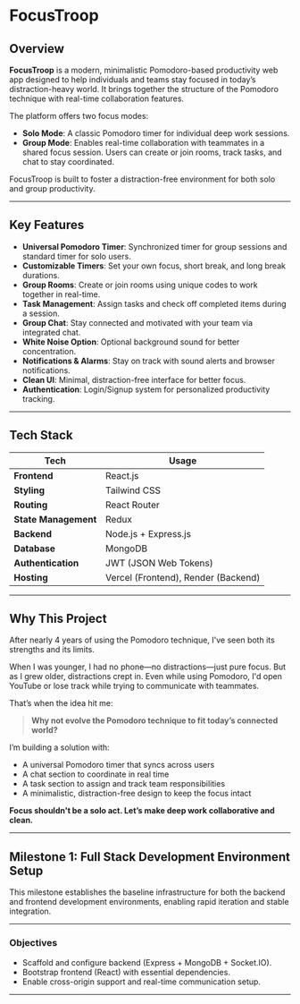 # FocusTroop

## Overview

**FocusTroop** is a modern, minimalistic Pomodoro-based productivity web app designed to help individuals and teams stay focused in today’s distraction-heavy world. It brings together the structure of the Pomodoro technique with real-time collaboration features.

The platform offers two focus modes:
- **Solo Mode**: A classic Pomodoro timer for individual deep work sessions.
- **Group Mode**: Enables real-time collaboration with teammates in a shared focus session. Users can create or join rooms, track tasks, and chat to stay coordinated.

FocusTroop is built to foster a distraction-free environment for both solo and group productivity.

---

## Key Features

-  **Universal Pomodoro Timer**: Synchronized timer for group sessions and standard timer for solo users.
-  **Customizable Timers**: Set your own focus, short break, and long break durations.
-  **Group Rooms**: Create or join rooms using unique codes to work together in real-time.
-  **Task Management**: Assign tasks and check off completed items during a session.
-  **Group Chat**: Stay connected and motivated with your team via integrated chat.
-  **White Noise Option**: Optional background sound for better concentration.
-  **Notifications & Alarms**: Stay on track with sound alerts and browser notifications.
-  **Clean UI**: Minimal, distraction-free interface for better focus.
-  **Authentication**: Login/Signup system for personalized productivity tracking.

---

## Tech Stack

| Tech                | Usage                        |
|---------------------|------------------------------|
| **Frontend**        | React.js                     |
| **Styling**         | Tailwind CSS                 |
| **Routing**         | React Router                 |
| **State Management**| Redux                        |
| **Backend**         | Node.js + Express.js         |
| **Database**        | MongoDB                      |
| **Authentication**  | JWT (JSON Web Tokens)        |
| **Hosting**         | Vercel (Frontend), Render (Backend) |

---

## Why This Project

After nearly 4 years of using the Pomodoro technique, I've seen both its strengths and its limits.

When I was younger, I had no phone—no distractions—just pure focus. But as I grew older, distractions crept in. Even while using Pomodoro, I'd open YouTube or lose track while trying to communicate with teammates.

That’s when the idea hit me:

> **Why not evolve the Pomodoro technique to fit today’s connected world?**

I’m building a solution with:

-  A universal Pomodoro timer that syncs across users  
-  A chat section to coordinate in real time  
-  A task section to assign and track team responsibilities  
-  A minimalistic, distraction-free design to keep the focus intact  

**Focus shouldn't be a solo act. Let’s make deep work collaborative and clean.**

---

## Milestone 1: Full Stack Development Environment Setup

This milestone establishes the baseline infrastructure for both the backend and frontend development environments, enabling rapid iteration and stable integration.

---

### Objectives
- Scaffold and configure backend (Express + MongoDB + Socket.IO).
- Bootstrap frontend (React) with essential dependencies.
- Enable cross-origin support and real-time communication setup.

---

